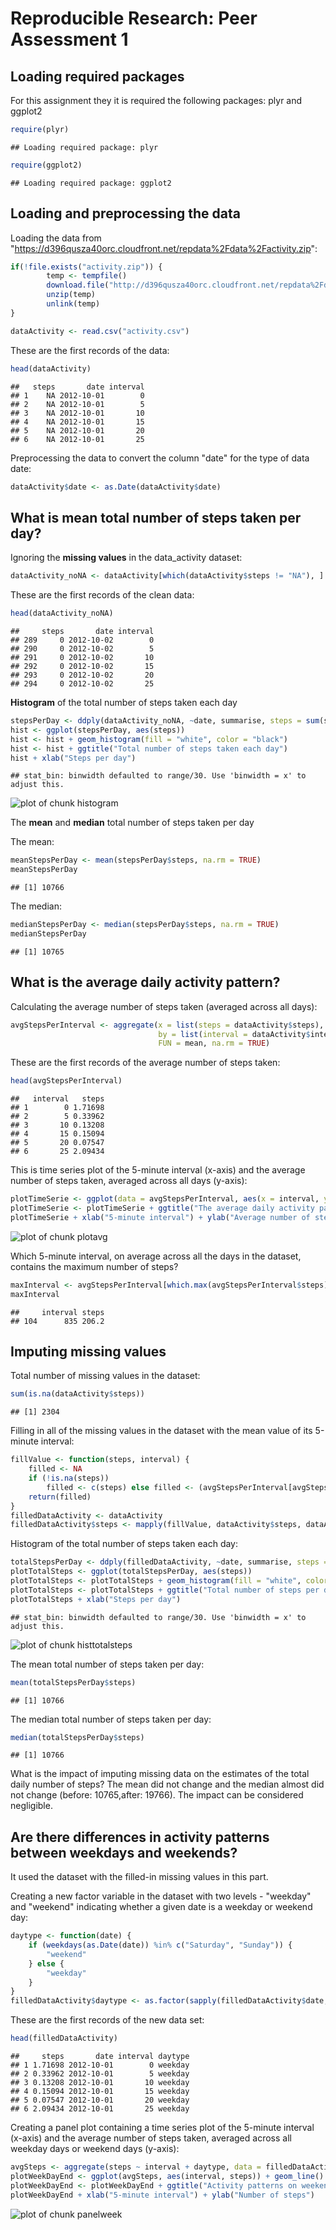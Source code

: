 # Reproducible Research: Peer Assessment 1
## Loading required packages
For this assignment they it is required the following packages: plyr and ggplot2

```r
require(plyr)
```

```
## Loading required package: plyr
```

```r
require(ggplot2)
```

```
## Loading required package: ggplot2
```


## Loading and preprocessing the data

Loading the data from "https://d396qusza40orc.cloudfront.net/repdata%2Fdata%2Factivity.zip":

```r
if(!file.exists("activity.zip")) {
        temp <- tempfile()
        download.file("http://d396qusza40orc.cloudfront.net/repdata%2Fdata%2Factivity.zip",temp)
        unzip(temp)
        unlink(temp)
}

dataActivity <- read.csv("activity.csv")
```

These are the first records of the data:

```r
head(dataActivity)
```

```
##   steps       date interval
## 1    NA 2012-10-01        0
## 2    NA 2012-10-01        5
## 3    NA 2012-10-01       10
## 4    NA 2012-10-01       15
## 5    NA 2012-10-01       20
## 6    NA 2012-10-01       25
```

Preprocessing the data to convert the column "date" for the type of data date:

```r
dataActivity$date <- as.Date(dataActivity$date)
```



## What is mean total number of steps taken per day?
Ignoring the __missing values__ in the data_activity dataset:

```r
dataActivity_noNA <- dataActivity[which(dataActivity$steps != "NA"), ]
```
These are the first records of the clean data:

```r
head(dataActivity_noNA)
```

```
##     steps       date interval
## 289     0 2012-10-02        0
## 290     0 2012-10-02        5
## 291     0 2012-10-02       10
## 292     0 2012-10-02       15
## 293     0 2012-10-02       20
## 294     0 2012-10-02       25
```
__Histogram__ of the total number of steps taken each day

```r
stepsPerDay <- ddply(dataActivity_noNA, ~date, summarise, steps = sum(steps))
hist <- ggplot(stepsPerDay, aes(steps))
hist <- hist + geom_histogram(fill = "white", color = "black")
hist <- hist + ggtitle("Total number of steps taken each day")
hist + xlab("Steps per day")
```

```
## stat_bin: binwidth defaulted to range/30. Use 'binwidth = x' to adjust this.
```

![plot of chunk histogram](./PA1_template_files/figure-html/histogram.png) 


The __mean__ and __median__ total number of steps taken per day

The mean:

```r
meanStepsPerDay <- mean(stepsPerDay$steps, na.rm = TRUE)
meanStepsPerDay
```

```
## [1] 10766
```

The median:

```r
medianStepsPerDay <- median(stepsPerDay$steps, na.rm = TRUE)
medianStepsPerDay
```

```
## [1] 10765
```


## What is the average daily activity pattern?

Calculating  the average number of steps taken (averaged across all days):

```r
avgStepsPerInterval <- aggregate(x = list(steps = dataActivity$steps), 
                                 by = list(interval = dataActivity$interval),
                                 FUN = mean, na.rm = TRUE)
```
These are the first records of the average number of steps taken:

```r
head(avgStepsPerInterval)
```

```
##   interval   steps
## 1        0 1.71698
## 2        5 0.33962
## 3       10 0.13208
## 4       15 0.15094
## 5       20 0.07547
## 6       25 2.09434
```

This is  time series plot of the 5-minute interval (x-axis) and the average number of steps taken, averaged across all days (y-axis):

```r
plotTimeSerie <- ggplot(data = avgStepsPerInterval, aes(x = interval, y = steps)) + geom_line() 
plotTimeSerie <- plotTimeSerie + ggtitle("The average daily activity pattern")
plotTimeSerie + xlab("5-minute interval") + ylab("Average number of steps taken")
```

![plot of chunk plotavg](./PA1_template_files/figure-html/plotavg.png) 

Which 5-minute interval, on average across all the days in the dataset, contains the maximum number of steps?

```r
maxInterval <- avgStepsPerInterval[which.max(avgStepsPerInterval$steps), ]
maxInterval
```

```
##     interval steps
## 104      835 206.2
```


## Imputing missing values


Total number of missing values in the dataset: 

```r
sum(is.na(dataActivity$steps))
```

```
## [1] 2304
```

Filling in all of the missing values in the dataset with the mean value of its 5-minute interval:

```r
fillValue <- function(steps, interval) {
    filled <- NA
    if (!is.na(steps)) 
        filled <- c(steps) else filled <- (avgStepsPerInterval[avgStepsPerInterval$interval == interval, "steps"])
    return(filled)
}
filledDataActivity <- dataActivity
filledDataActivity$steps <- mapply(fillValue, dataActivity$steps, dataActivity$interval)
```

Histogram of the total number of steps taken each day:

```r
totalStepsPerDay <- ddply(filledDataActivity, ~date, summarise, steps = sum(steps))
plotTotalSteps <- ggplot(totalStepsPerDay, aes(steps))
plotTotalSteps <- plotTotalSteps + geom_histogram(fill = "white", color = "black")
plotTotalSteps <- plotTotalSteps + ggtitle("Total number of steps per day")
plotTotalSteps + xlab("Steps per day")
```

```
## stat_bin: binwidth defaulted to range/30. Use 'binwidth = x' to adjust this.
```

![plot of chunk histtotalsteps](./PA1_template_files/figure-html/histtotalsteps.png) 

The mean total number of steps taken per day:

```r
mean(totalStepsPerDay$steps)
```

```
## [1] 10766
```


The median total number of steps taken per day:

```r
median(totalStepsPerDay$steps)
```

```
## [1] 10766
```

What is the impact of imputing missing data on the estimates of the total daily number of steps?
The mean did not change and the median almost did not change (before: 10765,after: 19766). The impact can be considered negligible.

## Are there differences in activity patterns between weekdays and weekends?

It used the dataset with the filled-in missing values in this part.


Creating a new factor variable in the dataset with two levels - "weekday" and "weekend" indicating whether a given date is a weekday or weekend day:


```r
daytype <- function(date) {
    if (weekdays(as.Date(date)) %in% c("Saturday", "Sunday")) {
        "weekend"
    } else {
        "weekday"
    }
}
filledDataActivity$daytype <- as.factor(sapply(filledDataActivity$date, daytype))
```
These are the first records of the new data set:

```r
head(filledDataActivity)
```

```
##     steps       date interval daytype
## 1 1.71698 2012-10-01        0 weekday
## 2 0.33962 2012-10-01        5 weekday
## 3 0.13208 2012-10-01       10 weekday
## 4 0.15094 2012-10-01       15 weekday
## 5 0.07547 2012-10-01       20 weekday
## 6 2.09434 2012-10-01       25 weekday
```

Creating a panel plot containing a time series plot of the 5-minute interval (x-axis) and the average number of steps taken, averaged across all weekday days or weekend days (y-axis):


```r
avgSteps <- aggregate(steps ~ interval + daytype, data = filledDataActivity, mean)
plotWeekDayEnd <- ggplot(avgSteps, aes(interval, steps)) + geom_line() + facet_grid(daytype ~ .)
plotWeekDayEnd <- plotWeekDayEnd + ggtitle("Activity patterns on weekends and weekdays")
plotWeekDayEnd + xlab("5-minute interval") + ylab("Number of steps")
```

![plot of chunk panelweek](./PA1_template_files/figure-html/panelweek.png) 

